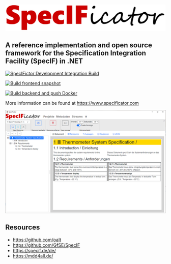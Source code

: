 ![SpecIF - Specification Integration Facility](https://github.com/specificator/.github/raw/main/profile/images/specificator_logo.png)
## A reference implementation and open source framework for the Specification Integration Facility (SpecIF) in .NET

[![SpecIFictor Development Integration Build](https://github.com/specificator/SpecIFicator-dev/actions/workflows/specificator-integration-dev-build.yml/badge.svg)](https://github.com/specificator/SpecIFicator-dev/actions/workflows/specificator-integration-dev-build.yml)

[![Build frontend snapshot](https://github.com/specificator/SpecIFicator-dev/actions/workflows/frontend-publish-snapshot.yml/badge.svg)](https://github.com/specificator/SpecIFicator-dev/actions/workflows/frontend-publish-snapshot.yml)

[![Build backend and push Docker](https://github.com/specificator/SpecIFicator-dev/actions/workflows/backend-docker-build.yml/badge.svg)](https://github.com/specificator/SpecIFicator-dev/actions/workflows/backend-docker-build.yml)

More information can be found at https://www.specificator.com

![SpecIFicator User Interface](https://github.com/specificator/.github/raw/main/profile/images/SpecIFicator_DocumentView.png)

## Resources

* https://github.com/oalt
* https://github.com/GfSE/SpecIF
* https://specif.de/de/
* https://mdd4all.de/
